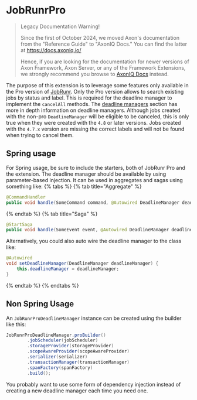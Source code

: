 # JobRunrPro

> Legacy Documentation Warning!
>
> Since the first of October 2024, we moved Axon's documentation from the "Reference Guide" to "AxonIQ Docs."
> You can find the latter at https://docs.axoniq.io/
>
> Hence, if you are looking for the documentation for newer versions of Axon Framework, Axon Server, or any of the Framework Extensions, we strongly recommend you browse to [AxonIQ Docs](https://docs.axoniq.io/) instead.

The purpose of this extension is to leverage some features only available in the Pro version of [JobRunr](https://www.jobrunr.io/en/documentation/pro/).
Only the Pro version allows to search existing jobs by status and label. This is required for the deadline manager to implement the `cancelAll` methods.
The [deadline managers](../axon-framework/deadlines/deadline-managers.md) section has more in depth information on deadline managers.
Although jobs created with the non-pro `DeadlineManager` will be eligible to be canceled, this is only true when they were created with the `4.8` or later versions.
Jobs created with the `4.7.x` version are missing the correct labels and will not be found when trying to cancel them.

## Spring usage

For Spring usage, be sure to include the starters, both of JobRunr Pro and the extension. The deadline manager should be available by using parameter-based injection.
It can be used in aggregates and sagas using something like:
{% tabs %}
{% tab title="Aggregate" %}
```java
@CommandHandler
public void handle(SomeCommand command, @Autowired DeadlineManager deadlineManager) { ... }
```
{% endtab %}
{% tab title="Saga" %}
```java
@StartSaga
public void handle(SomeEvent event, @Autowired DeadlineManager deadlineManager) { ... }
```

Alternatively, you could also auto wire the deadline manager to the class like:
```java
@Autowired
void setDeadlineManager(DeadlineManager deadlineManager) {
    this.deadlineManager = deadlineManager;
}
```
{% endtab %}
{% endtabs %}

## Non Spring Usage

An `JobRunrProDeadlineManager` instance can be created using the builder like this:
```java
JobRunrProDeadlineManager.proBuilder()
        .jobScheduler(jobScheduler)
        .storageProvider(storageProvider)
        .scopeAwareProvider(scopeAwareProvider)
        .serializer(serializer)
        .transactionManager(transactionManager)
        .spanFactory(spanFactory)
        .build();
```

You probably want to use some form of dependency injection instead of creating a new deadline manager each time you need one.



